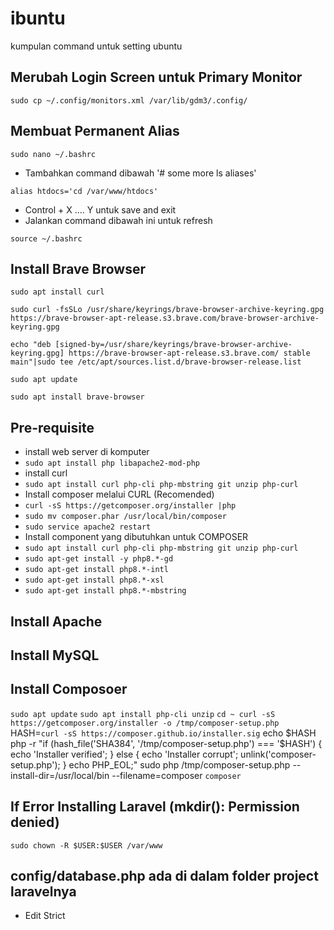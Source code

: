 # ibuntu
kumpulan command untuk setting ubuntu

## Merubah Login Screen untuk Primary Monitor 
`sudo cp ~/.config/monitors.xml /var/lib/gdm3/.config/`


## Membuat Permanent Alias
`sudo nano ~/.bashrc`
- Tambahkan command dibawah '# some more ls aliases'
  
`alias htdocs='cd /var/www/htdocs'`
- Control + X .... Y untuk save and exit
- Jalankan command dibawah ini untuk refresh
  
`source ~/.bashrc`

## Install Brave Browser
`sudo apt install curl`

`sudo curl -fsSLo /usr/share/keyrings/brave-browser-archive-keyring.gpg https://brave-browser-apt-release.s3.brave.com/brave-browser-archive-keyring.gpg`

`echo "deb [signed-by=/usr/share/keyrings/brave-browser-archive-keyring.gpg] https://brave-browser-apt-release.s3.brave.com/ stable main"|sudo tee /etc/apt/sources.list.d/brave-browser-release.list`

`sudo apt update`

`sudo apt install brave-browser`

## Pre-requisite
- install web server di komputer
- `sudo apt install php libapache2-mod-php`
- install curl
- `sudo apt install curl php-cli php-mbstring git unzip php-curl`
- Install composer melalui CURL (Recomended)
- `curl -sS https://getcomposer.org/installer |php`
- `sudo mv composer.phar /usr/local/bin/composer`
- `sudo service apache2 restart`
- Install component yang dibutuhkan untuk COMPOSER
- `sudo apt install curl php-cli php-mbstring git unzip php-curl`
- `sudo apt-get install -y php8.*-gd`
- `sudo apt-get install php8.*-intl`
- `sudo apt-get install php8.*-xsl`
- `sudo apt-get install php8.*-mbstring`


## Install Apache



## Install MySQL



## Install Composoer
`sudo apt update`
`sudo apt install php-cli unzip`
`cd ~
curl -sS https://getcomposer.org/installer -o /tmp/composer-setup.php`
HASH=`curl -sS https://composer.github.io/installer.sig`
echo $HASH
php -r "if (hash_file('SHA384', '/tmp/composer-setup.php') === '$HASH') { echo 'Installer verified'; } else { echo 'Installer corrupt'; unlink('composer-setup.php'); } echo PHP_EOL;"
sudo php /tmp/composer-setup.php --install-dir=/usr/local/bin --filename=composer
`composer`

## If Error Installing Laravel (mkdir(): Permission denied)

`sudo chown -R $USER:$USER /var/www`


## config/database.php ada di dalam folder project laravelnya
- Edit Strict
